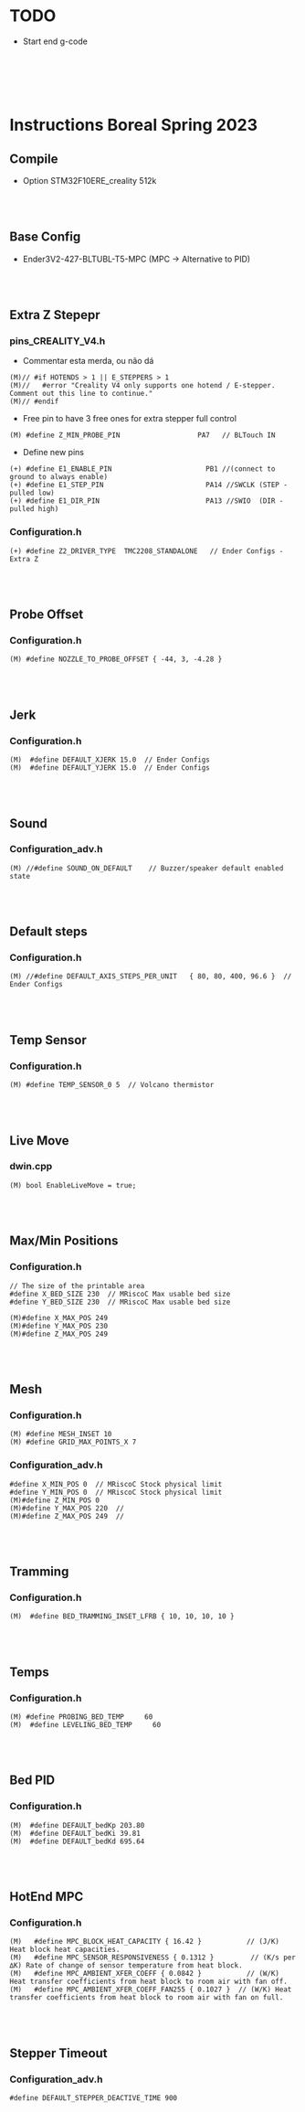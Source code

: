# TODO

- Start end g-code

<br/><br/>
<br/><br/>

# Instructions Boreal Spring 2023

##  Compile

 - Option STM32F10ERE_creality 512k

<br/><br/>


## Base Config 

- Ender3V2-427-BLTUBL-T5-MPC (MPC -> Alternative to PID)

<br/><br/>



## Extra Z Stepepr

### pins_CREALITY_V4.h


- Commentar esta merda, ou não dá
```
(M)// #if HOTENDS > 1 || E_STEPPERS > 1
(M)//   #error "Creality V4 only supports one hotend / E-stepper. Comment out this line to continue."
(M)// #endif
```

- Free pin to have 3 free ones for extra stepper full control
```
(M) #define Z_MIN_PROBE_PIN                   PA7   // BLTouch IN
```

- Define new pins
```
(+) #define E1_ENABLE_PIN                       PB1 //(connect to ground to always enable)
(+) #define E1_STEP_PIN                         PA14 //SWCLK (STEP - pulled low)
(+) #define E1_DIR_PIN                          PA13 //SWIO  (DIR - pulled high)
```

### Configuration.h
```
(+) #define Z2_DRIVER_TYPE  TMC2208_STANDALONE   // Ender Configs - Extra Z
```
<br/><br/>



## Probe Offset 
### Configuration.h

```
(M) #define NOZZLE_TO_PROBE_OFFSET { -44, 3, -4.28 }
```
<br/><br/>



## Jerk
### Configuration.h
```
(M)  #define DEFAULT_XJERK 15.0  // Ender Configs
(M)  #define DEFAULT_YJERK 15.0  // Ender Configs
```
<br/><br/>



## Sound
### Configuration_adv.h
```
(M) //#define SOUND_ON_DEFAULT    // Buzzer/speaker default enabled state
```
<br/><br/>



## Default steps
### Configuration.h
```
(M) //#define DEFAULT_AXIS_STEPS_PER_UNIT   { 80, 80, 400, 96.6 }  // Ender Configs
```
<br/><br/>



## Temp Sensor
### Configuration.h
```
(M) #define TEMP_SENSOR_0 5  // Volcano thermistor
```
<br/><br/>


## Live Move
### dwin.cpp
```
(M) bool EnableLiveMove = true;
```
<br/><br/>


## Max/Min Positions
### Configuration.h

```
// The size of the printable area
#define X_BED_SIZE 230  // MRiscoC Max usable bed size
#define Y_BED_SIZE 230  // MRiscoC Max usable bed size
```
```
(M)#define X_MAX_POS 249
(M)#define Y_MAX_POS 230  
(M)#define Z_MAX_POS 249 
```
<br/><br/>


 ## Mesh
### Configuration.h

```
(M) #define MESH_INSET 10           
(M) #define GRID_MAX_POINTS_X 7     
```
### Configuration_adv.h
```
#define X_MIN_POS 0  // MRiscoC Stock physical limit
#define Y_MIN_POS 0  // MRiscoC Stock physical limit
(M)#define Z_MIN_POS 0
(M)#define Y_MAX_POS 220  // 
(M)#define Z_MAX_POS 249  // 
```
<br/><br/>

 ## Tramming
### Configuration.h

```
(M)  #define BED_TRAMMING_INSET_LFRB { 10, 10, 10, 10 }    
```

<br/><br/>

## Temps

### Configuration.h

```
(M) #define PROBING_BED_TEMP     60
(M)  #define LEVELING_BED_TEMP     60
```


<br/><br/>

 ## Bed PID
### Configuration.h

```
(M)  #define DEFAULT_bedKp 203.80
(M)  #define DEFAULT_bedKi 39.81
(M)  #define DEFAULT_bedKd 695.64
```


<br/><br/>

 ## HotEnd MPC
### Configuration.h

```
(M)   #define MPC_BLOCK_HEAT_CAPACITY { 16.42 }           // (J/K) Heat block heat capacities.
(M)   #define MPC_SENSOR_RESPONSIVENESS { 0.1312 }         // (K/s per ∆K) Rate of change of sensor temperature from heat block.
(M)   #define MPC_AMBIENT_XFER_COEFF { 0.0842 }           // (W/K) Heat transfer coefficients from heat block to room air with fan off.
(M)   #define MPC_AMBIENT_XFER_COEFF_FAN255 { 0.1027 }  // (W/K) Heat transfer coefficients from heat block to room air with fan on full.
```



<br/><br/>

 ## Stepper Timeout
### Configuration_adv.h

```
#define DEFAULT_STEPPER_DEACTIVE_TIME 900
```

